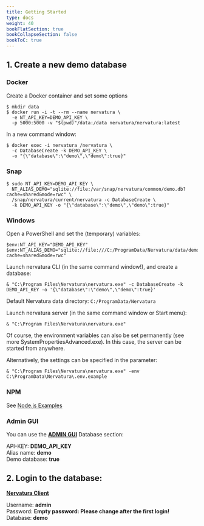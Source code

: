 ```yaml
---
title: Getting Started
type: docs
weight: 40
bookFlatSection: true
bookCollapseSection: false
bookToC: true
---
```


## 1. Create a new demo database

### Docker

Create a Docker container and set some options
```
$ mkdir data
$ docker run -i -t --rm --name nervatura \
  -e NT_API_KEY=DEMO_API_KEY \
  -p 5000:5000 -v "$(pwd)"/data:/data nervatura/nervatura:latest
```
In a new command window:
```
$ docker exec -i nervatura /nervatura \
  -c DatabaseCreate -k DEMO_API_KEY \
  -o "{\"database\":\"demo\",\"demo\":true}"
```
### Snap
```
$ sudo NT_API_KEY=DEMO_API_KEY \
  NT_ALIAS_DEMO="sqlite://file:/var/snap/nervatura/common/demo.db?cache=shared&mode=rwc" \
  /snap/nervatura/current/nervatura -c DatabaseCreate \
  -k DEMO_API_KEY -o "{\"database\":\"demo\",\"demo\":true}"
```

### Windows

Open a PowerShell and set the (temporary) variables:
```
$env:NT_API_KEY="DEMO_API_KEY"
$env:NT_ALIAS_DEMO="sqlite://file:///C:/ProgramData/Nervatura/data/demo.db?cache=shared&mode=rwc"
```
Launch nervatura CLI (in the same command window!), and create a database:
```
& "C:\Program Files\Nervatura\nervatura.exe" -c DatabaseCreate -k DEMO_API_KEY -o '{\"database\":\"demo\",\"demo\":true}'
```
Default Nervatura data directory: `C:/ProgramData/Nervatura`

Launch nervatura server (in the same command window or Start menu):
```
& "C:\Program Files\Nervatura\nervatura.exe"
```
Of course, the environment variables can also be set permanently (see more SystemPropertiesAdvanced.exe). In this case, the server can be started from anywhere.

Alternatively, the settings can be specified in the parameter:
```
& "C:\Program Files\Nervatura\nervatura.exe" -env C:\ProgramData\Nervatura\.env.example
```

### NPM

See [Node.js Examples](/docs/start/examples)

### Admin GUI

You can use the [**ADMIN GUI**](http://localhost:5000/admin/) Database section:

API-KEY: **DEMO_API_KEY**<br />
Alias name: **demo**<br />
Demo database: **true**

## 2. Login to the database: 

[**Nervatura Client**](http://localhost:5000/client/)

Username: **admin**<br />
Password: **Empty password: Please change after the first login!**<br />
Database: **demo**
